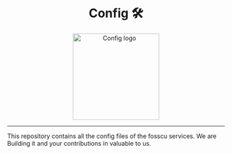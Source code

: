 <h1 align="center">Config 🛠️</h1>
<p align="center">
    <img width="200" src="https://cdn-icons-png.flaticon.com/512/6671/6671938.png" alt="Config logo">
</p>
<hr>

This repository contains all the config files of the fosscu services. We are Building it and your contributions in valuable to us.
